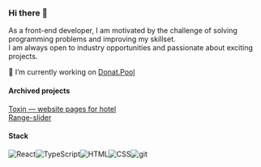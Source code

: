 ### Hi there 👋

As a front-end developer, I am motivated by the challenge of solving programming problems and improving my skillset.<br/> 
I am always open to industry opportunities and passionate about exciting projects.

🍩 I’m currently working on [Donat.Pool](https://github.com/daswetter73/donat-pool-frontend)

#### Archived projects
[Toxin — website pages for hotel](https://github.com/Daswetter/2nd)
</br>
[Range-slider](https://github.com/Daswetter/4th)


#### Stack
<div style="display:flex">
  <img alt="React" src="https://img.shields.io/badge/-React-45b8d8?style=for-the-badge&logo=react&logoColor=white" />
  <img alt="TypeScript" src="https://img.shields.io/badge/TypeScript-3178c6?style=for-the-badge&logo=typescript&logoColor=white" />
  <img alt="HTML" src="https://img.shields.io/badge/HTML5-E34F26?style=for-the-badge&logo=html5&logoColor=white" />
  <img alt="CSS" src="https://img.shields.io/badge/CSS-1572B6?style=for-the-badge&logo=css3&logoColor=white" />
  <img alt="git" src="https://img.shields.io/badge/Git-F05032?style=for-the-badge&logo=git&logoColor=white" />
</div>

<!--
**daswetter73/daswetter73** is a ✨ _special_ ✨ repository because its `README.md` (this file) appears on your GitHub profile.

Here are some ideas to get you started:

- 🔭 I’m currently working on ...
- 🌱 I’m currently learning ...
- 👯 I’m looking to collaborate on ...
- 🤔 I’m looking for help with ...
- 💬 Ask me about ...
- 📫 How to reach me: ...
- 😄 Pronouns: ...
- ⚡ Fun fact: ...
-->
